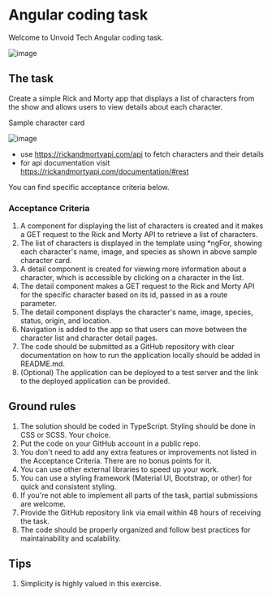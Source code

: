 # Angular coding task
Welcome to Unvoid Tech Angular coding task.

![image](https://i.ibb.co/4FpK1zB/Screenshot-20230205-104711.png)

## The task
Create a simple Rick and Morty app that displays a list of characters from the show and allows users to view details about each character.

Sample character card

![image](https://user-images.githubusercontent.com/124139608/216905974-54456783-f951-4e1c-8b08-d13d9b4ce57f.png)

* use https://rickandmortyapi.com/api to fetch characters and their details
* for api documentation visit https://rickandmortyapi.com/documentation/#rest



You can find specific acceptance criteria below.

### Acceptance Criteria
1. A component for displaying the list of characters is created and it makes a GET request to the Rick and Morty API to retrieve a list of characters.
2. The list of characters is displayed in the template using *ngFor, showing each character's name, image, and species as shown in above sample character card.
3. A detail component is created for viewing more information about a character, which is accessible by clicking on a character in the list.
4. The detail component makes a GET request to the Rick and Morty API for the specific character based on its id, passed in as a route parameter.
5. The detail component displays the character's name, image, species, status, origin, and location.
6. Navigation is added to the app so that users can move between the character list and character detail pages.
7. The code should be submitted as a GitHub repository with clear documentation on how to run the application locally should be added in README.md.
8. (Optional) The application can be deployed to a test server and the link to the deployed application can be provided.

## Ground rules
1. The solution should be coded in TypeScript. Styling should be done in CSS or SCSS. Your choice.
2. Put the code on your GitHub account in a public repo.
3. You don't need to add any extra features or improvements not listed in the Acceptance Criteria. There are no bonus points for it.
4. You can use other external libraries to speed up your work.
5. You can use a styling framework (Material UI, Bootstrap, or other) for quick and consistent styling.
6. If you're not able to implement all parts of the task, partial submissions are welcome.
7. Provide the GitHub repository link via email within 48 hours of receiving the task.
8. The code should be properly organized and follow best practices for maintainability and scalability.

## Tips
1. Simplicity is highly valued in this exercise.
